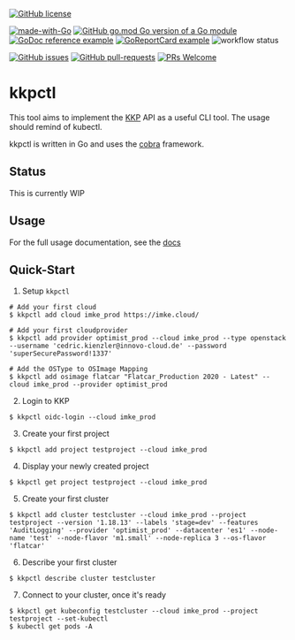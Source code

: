 [![GitHub license](https://img.shields.io/github/license/cedi/kkpctl.svg)](https://github.com/cedi/kkpctl/blob/main/LICENSE)

[![made-with-Go](https://img.shields.io/badge/Made%20with-Go-1f425f.svg)](http://golang.org)
[![GitHub go.mod Go version of a Go module](https://img.shields.io/github/go-mod/go-version/cedi/kkpctl.svg)](https://github.com/cedi/kkpctl)
[![GoDoc reference example](https://img.shields.io/badge/godoc-reference-blue.svg)](https://pkg.go.dev/github.com/cedi/kkpctl/hack/login-test)
[![GoReportCard example](https://goreportcard.com/badge/github.com/cedi/kkpctl)](https://goreportcard.com/report/github.com/cedi/kkpctl)
![workflow status](https://github.com/cedi/kkpctl/actions/workflows/go.yml/badge.svg)

[![GitHub issues](https://img.shields.io/github/issues/cedi/kkpctl.svg)](https://GitHub.com/cedi/kkpctl/issues/)
[![GitHub pull-requests](https://img.shields.io/github/issues-pr/cedi/kkpctl.svg)](https://GitHub.com/cedi/kkpctl/pull/)
[![PRs Welcome](https://img.shields.io/badge/PRs-welcome-brightgreen.svg?style=flat-square)](http://makeapullrequest.com)

# kkpctl

This tool aims to implement the [KKP](github.com/kubermatic/kubermatic) API as a useful CLI tool.
The usage should remind of kubectl.

kkpctl is written in Go and uses the [cobra](github.com/spf13/cobra) framework.

## Status

This is currently WIP

## Usage

For the full usage documentation, see the [docs](docs/commandline-usage.md)

## Quick-Start

1. Setup `kkpctl`
```
# Add your first cloud
$ kkpctl add cloud imke_prod https://imke.cloud/

# Add your first cloudprovider
$ kkpctl add provider optimist_prod --cloud imke_prod --type openstack --username 'cedric.kienzler@innovo-cloud.de' --password 'superSecurePassword!1337'

# Add the OSType to OSImage Mapping
$ kkpctl add osimage flatcar "Flatcar_Production 2020 - Latest" --cloud imke_prod --provider optimist_prod
```

2. Login to KKP
```
$ kkpctl oidc-login --cloud imke_prod
```

3. Create your first project
```
$ kkpctl add project testproject --cloud imke_prod
```

4. Display your newly created project
```
$ kkpctl get project testproject --cloud imke_prod
```

5. Create your first cluster
```
$ kkpctl add cluster testcluster --cloud imke_prod --project testproject --version '1.18.13' --labels 'stage=dev' --features 'AuditLogging' --provider 'optimist_prod' --datacenter 'es1' --node-name 'test' --node-flavor 'm1.small' --node-replica 3 --os-flavor 'flatcar'
```

6. Describe your first cluster
```
$ kkpctl describe cluster testcluster
```

7. Connect to your cluster, once it's ready
```
$ kkpctl get kubeconfig testcluster --cloud imke_prod --project testproject --set-kubectl
$ kubectl get pods -A
```
